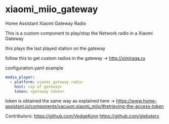 # xiaomi_miio_gateway
Home Assistant Xiaomi Gateway Radio

This is a custom component to play/stop the Network radio in a Xiaomi Gateway

this plays the last played station on the gateway

follow this to get custom radios in the gateway ->
http://ximiraga.ru


configuration.yaml example
```yaml
media_player:
  - platform: xiaomi_gateway_radio
    host: <ip of gateway>
    token: <gateway token>
```

token is obtained the same way as explained here ->
https://www.home-assistant.io/components/vacuum.xiaomi_miio/#retrieving-the-access-token

Contributors:
https://github.com/VedgeKonn
https://github.com/glebsterx
